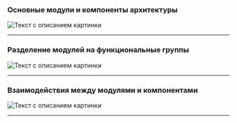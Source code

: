 
### Основные модули и компоненты архитектуры

<image src="/images/Архитектура. Логические блоки.png" alt="Текст с описанием картинки">

  ---

### Разделение модулей на функциональные группы

<image src="/images/Архитектура. Разделение модулей на функциональные группы.png" alt="Текст с описанием картинки">

  ---


### Взаимодействия между модулями и компонентами
  
<image src="/images/Архитектура. Взаимодействия межды модулями и компонентами.png" alt="Текст с описанием картинки">

  ---

